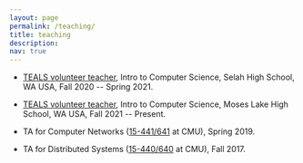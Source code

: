 ```yaml
---
layout: page
permalink: /teaching/
title: teaching
description: 
nav: true
---
```


* <a href="https://www.microsoft.com/en-us/teals">TEALS volunteer teacher</a>,
  Intro to Computer Science, Selah High School, WA USA, Fall 2020 -- Spring 2021.

* <a href="https://www.microsoft.com/en-us/teals">TEALS volunteer teacher</a>,
  Intro to Computer Science, Moses Lake High School, WA USA, Fall 2021 -- Present.

* TA for Computer Networks (<a
  href="https://computer-networks.github.io/sp19/">15-441/641</a> at CMU),
  Spring 2019.

* TA for Distributed Systems (<a
  href="http://www.cs.cmu.edu/~15-440/">15-440/640</a> at CMU), Fall 2017.
